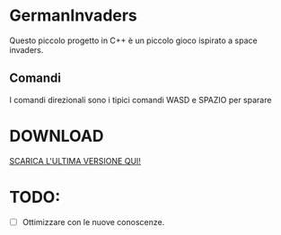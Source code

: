 # GermanInvaders
Questo piccolo progetto in C++ è un piccolo gioco ispirato a space invaders.

## Comandi
I comandi direzionali sono i tipici comandi WASD e SPAZIO per sparare
# DOWNLOAD
[SCARICA L'ULTIMA VERSIONE QUI!](https://github.com/Dilan-Bertini-Scuola/GermanInvaders/releases)

# TODO:
- [ ] Ottimizzare con le nuove conoscenze.
